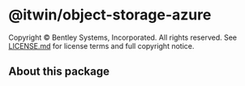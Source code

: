# @itwin/object-storage-azure

Copyright © Bentley Systems, Incorporated. All rights reserved. See [LICENSE.md](./LICENSE.md) for license terms and full copyright notice.

## About this package